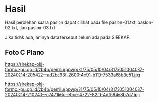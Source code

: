 # Hasil

Hasil perolehan suara paslon dapat dilihat pada file paslon-01.txt, paslon-02.txt, dan paslon-03.txt.

Jika tidak ada, artinya data tersebut belum ada pada SIREKAP.

## Foto C Plano

https://sirekap-obj-formc.kpu.go.id/2b4b/pemilu/ppwp/31/75/05/10/04/3175051004087-20240214-205422--ad2bd93f-2600-4c91-b110-7533a68b3e51.jpg

https://sirekap-obj-formc.kpu.go.id/2b4b/pemilu/ppwp/31/75/05/10/04/3175051004087-20240214-210240--c7471b6c-e0ce-4722-82fd-4df594e8b7d7.jpg
